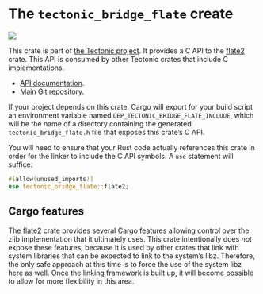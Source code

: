 # The `tectonic_bridge_flate` create

[![](http://meritbadge.herokuapp.com/tectonic_bridge_flate)](https://crates.io/crates/tectonic_bridge_flate)

This crate is part of [the Tectonic
project](https://tectonic-typesetting.github.io/en-US/). It provides a C API to
the [flate2] crate. This API is consumed by other Tectonic crates that include C
implementations.

[flate2]: https://github.com/rust-lang/flate2-rs

- [API documentation](https://docs.rs/tectonic_bridge_flate/).
- [Main Git repository](https://github.com/tectonic-typesetting/tectonic/).

If your project depends on this crate, Cargo will export for your build script
an environment variable named `DEP_TECTONIC_BRIDGE_FLATE_INCLUDE`, which will be
the name of a directory containing the generated `tectonic_bridge_flate.h` file
that exposes this crate’s C API.

You will need to ensure that your Rust code actually references this crate in order
for the linker to include the C API symbols. A `use` statement will suffice:

```rust
#[allow(unused_imports)]
use tectonic_bridge_flate::flate2;
```


## Cargo features

The [flate2] crate provides several [Cargo features][features] allowing control
over the zlib implementation that it ultimately uses. This crate intentionally
does *not* expose these features, because it is used by other crates that link
with system libraries that can be expected to link to the system’s libz.
Therefore, the only safe approach at this time is to force the use of the system
libz here as well. Once the linking framework is built up, it will become
possible to allow for more flexibility in this area.

[features]: https://doc.rust-lang.org/cargo/reference/features.html
